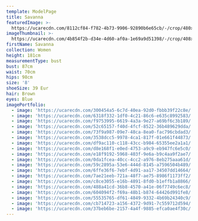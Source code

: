 ```yaml
---
template: ModelPage
title: Savanna
featuredImage: >-
  https://ucarecdn.com/8112cf84-f782-4b73-9906-92890b6e65cb/-/crop/480x286/0,121/-/preview/
imageThumbnail: >-
  https://ucarecdn.com/4b854f2b-d34e-4d60-af0a-1e69a9d51398/-/crop/408x417/15,0/-/preview/
firstName: Savanna
collection: Women
height: 181cm
measurementType: bust
bust: 87cm
waist: 70cm
hips: 98cm
size: '8'
shoeSize: 39 Eur
hair: Brown
eyes: Blue
imagePortfolio:
  - image: 'https://ucarecdn.com/300454a5-6c7d-40ea-92d0-fbbb39f22c8e/'
  - image: 'https://ucarecdn.com/6318f332-1df0-4c21-86c6-e635c8992583/'
  - image: 'https://ucarecdn.com/f9753995-6619-4a3a-9e27-a69bf6c3b189/'
  - image: 'https://ucarecdn.com/52c65157-f40d-4fcf-8522-36b489629dda/'
  - image: 'https://ucarecdn.com/73f9a987-09e7-48ca-8ea0-fac796cbdad3/'
  - image: 'https://ucarecdn.com/3538dcc5-9978-4ca1-817f-01e661f44873/'
  - image: 'https://ucarecdn.com/df9ac110-c118-43cc-b984-65355ee2a1a1/'
  - image: 'https://ucarecdn.com/d8e168f1-e0ed-4753-a9c9-eb947fc6e5c0/'
  - image: 'https://ucarecdn.com/e18f9192-5968-403f-9e6a-b9c4aa9f2ae7/'
  - image: 'https://ucarecdn.com/0da1fcea-40cc-4cc2-a976-8eb275aaa61d/'
  - image: 'https://ucarecdn.com/59c2895a-53e6-444d-8145-a7596504b489/'
  - image: 'https://ucarecdn.com/6ffe36f6-7ebf-4d91-aa17-34507dd14664/'
  - image: 'https://ucarecdn.com/7ae21eeb-721a-48f7-ae75-8986f1173ff2/'
  - image: 'https://ucarecdn.com/c8ce3055-e16b-4891-8fd0-b1effb1a8866/'
  - image: 'https://ucarecdn.com/488a41cd-36b8-4570-a41e-06f7749c6ec8/'
  - image: 'https://ucarecdn.com/604094f2-f69a-48b1-b874-64426d991fe8/'
  - image: 'https://ucarecdn.com/55535765-df61-4849-9332-4b69b24340c9/'
  - image: 'https://ucarecdn.com/cb714723-a156-4372-9d91-7c559712d594/'
  - image: 'https://ucarecdn.com/37beb6be-2157-4a4f-9885-efca0ae4f30c/'
---
```


